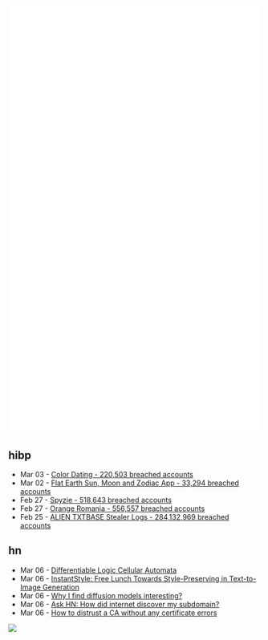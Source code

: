 ![Metrics](https://raw.githubusercontent.com/phixion/phixion/master/metrics.svg)

## hibp

<!--
for https://github.com/phixion/phixion/blob/main/.github/workflows/feeds.yml
-->
<!--START_SECTION:haveibeenpwnd-->
- Mar 03 - [Color Dating - 220,503 breached accounts](https://haveibeenpwned.com/PwnedWebsites#ColorDating)
- Mar 02 - [Flat Earth Sun, Moon and Zodiac App - 33,294 breached accounts](https://haveibeenpwned.com/PwnedWebsites#FlatEarthDave)
- Feb 27 - [Spyzie - 518,643 breached accounts](https://haveibeenpwned.com/PwnedWebsites#Spyzie)
- Feb 27 - [Orange Romania - 556,557 breached accounts](https://haveibeenpwned.com/PwnedWebsites#OrangeRomania)
- Feb 25 - [ALIEN TXTBASE Stealer Logs - 284,132,969 breached accounts](https://haveibeenpwned.com/PwnedWebsites#AlienStealerLogs)
<!--END_SECTION:haveibeenpwnd-->

## hn

<!--
for https://github.com/phixion/phixion/blob/main/.github/workflows/feeds.yml
-->
<!--START_SECTION:hn-->
- Mar 06 - [Differentiable Logic Cellular Automata](https://google-research.github.io/self-organising-systems/difflogic-ca/?hn)
- Mar 06 - [InstantStyle: Free Lunch Towards Style-Preserving in Text-to-Image Generation](https://github.com/instantX-research/InstantStyle)
- Mar 06 - [Why I find diffusion models interesting?](https://rnikhil.com/2025/03/06/diffusion-models-eval)
- Mar 06 - [Ask HN: How did internet discover my subdomain?](https://news.ycombinator.com/item?id=43285725)
- Mar 06 - [How to distrust a CA without any certificate errors](https://dadrian.io/blog/posts/sct-not-after/)
<!--END_SECTION:hn-->

<!--
for https://yhype.me
-->
![](https://hit.yhype.me/github/profile?user_id=13013670)

